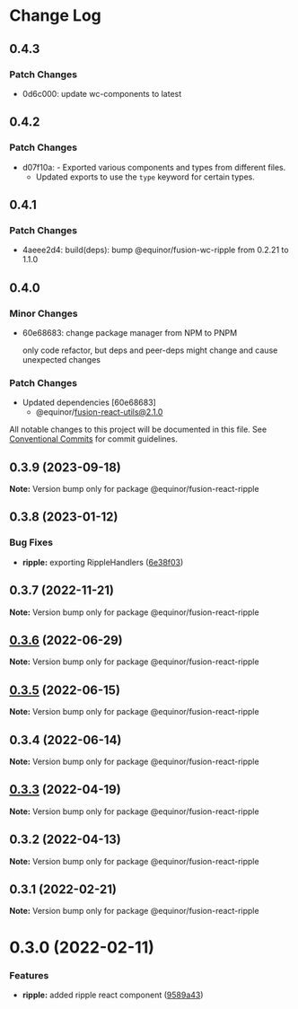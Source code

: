 # Change Log

## 0.4.3

### Patch Changes

- 0d6c000: update wc-components to latest

## 0.4.2

### Patch Changes

- d07f10a: - Exported various components and types from different files.
  - Updated exports to use the `type` keyword for certain types.

## 0.4.1

### Patch Changes

- 4aeee2d4: build(deps): bump @equinor/fusion-wc-ripple from 0.2.21 to 1.1.0

## 0.4.0

### Minor Changes

- 60e68683: change package manager from NPM to PNPM

  only code refactor, but deps and peer-deps might change and cause unexpected changes

### Patch Changes

- Updated dependencies [60e68683]
  - @equinor/fusion-react-utils@2.1.0

All notable changes to this project will be documented in this file.
See [Conventional Commits](https://conventionalcommits.org) for commit guidelines.

## 0.3.9 (2023-09-18)

**Note:** Version bump only for package @equinor/fusion-react-ripple

## 0.3.8 (2023-01-12)

### Bug Fixes

- **ripple:** exporting RippleHandlers ([6e38f03](https://github.com/equinor/fusion-react-components/commit/6e38f036f78d567cdac74190b639409e1c0cbef7))

## 0.3.7 (2022-11-21)

**Note:** Version bump only for package @equinor/fusion-react-ripple

## [0.3.6](https://github.com/equinor/fusion-react-components/compare/@equinor/fusion-react-ripple@0.3.5...@equinor/fusion-react-ripple@0.3.6) (2022-06-29)

**Note:** Version bump only for package @equinor/fusion-react-ripple

## [0.3.5](https://github.com/equinor/fusion-react-components/compare/@equinor/fusion-react-ripple@0.3.4...@equinor/fusion-react-ripple@0.3.5) (2022-06-15)

**Note:** Version bump only for package @equinor/fusion-react-ripple

## 0.3.4 (2022-06-14)

**Note:** Version bump only for package @equinor/fusion-react-ripple

## [0.3.3](https://github.com/equinor/fusion-react-components/compare/@equinor/fusion-react-ripple@0.3.2...@equinor/fusion-react-ripple@0.3.3) (2022-04-19)

**Note:** Version bump only for package @equinor/fusion-react-ripple

## 0.3.2 (2022-04-13)

**Note:** Version bump only for package @equinor/fusion-react-ripple

## 0.3.1 (2022-02-21)

**Note:** Version bump only for package @equinor/fusion-react-ripple

# 0.3.0 (2022-02-11)

### Features

- **ripple:** added ripple react component ([9589a43](https://github.com/equinor/fusion-react-components/commit/9589a43be4c5d2ddc0467f3079d6f40f53aa95e6))
